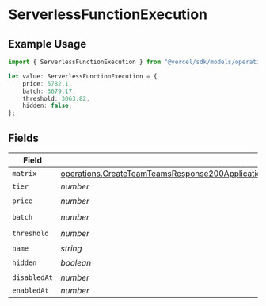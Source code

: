 # ServerlessFunctionExecution

## Example Usage

```typescript
import { ServerlessFunctionExecution } from "@vercel/sdk/models/operations";

let value: ServerlessFunctionExecution = {
    price: 5782.1,
    batch: 3679.17,
    threshold: 3063.82,
    hidden: false,
};
```

## Fields

| Field                                                                                                                                                                                                                                                        | Type                                                                                                                                                                                                                                                         | Required                                                                                                                                                                                                                                                     | Description                                                                                                                                                                                                                                                  |
| ------------------------------------------------------------------------------------------------------------------------------------------------------------------------------------------------------------------------------------------------------------ | ------------------------------------------------------------------------------------------------------------------------------------------------------------------------------------------------------------------------------------------------------------ | ------------------------------------------------------------------------------------------------------------------------------------------------------------------------------------------------------------------------------------------------------------ | ------------------------------------------------------------------------------------------------------------------------------------------------------------------------------------------------------------------------------------------------------------ |
| `matrix`                                                                                                                                                                                                                                                     | [operations.CreateTeamTeamsResponse200ApplicationJSONResponseBodyBillingInvoiceItemsServerlessFunctionExecutionMatrix](../../models/operations/createteamteamsresponse200applicationjsonresponsebodybillinginvoiceitemsserverlessfunctionexecutionmatrix.md) | :heavy_minus_sign:                                                                                                                                                                                                                                           | N/A                                                                                                                                                                                                                                                          |
| `tier`                                                                                                                                                                                                                                                       | *number*                                                                                                                                                                                                                                                     | :heavy_minus_sign:                                                                                                                                                                                                                                           | N/A                                                                                                                                                                                                                                                          |
| `price`                                                                                                                                                                                                                                                      | *number*                                                                                                                                                                                                                                                     | :heavy_check_mark:                                                                                                                                                                                                                                           | N/A                                                                                                                                                                                                                                                          |
| `batch`                                                                                                                                                                                                                                                      | *number*                                                                                                                                                                                                                                                     | :heavy_check_mark:                                                                                                                                                                                                                                           | N/A                                                                                                                                                                                                                                                          |
| `threshold`                                                                                                                                                                                                                                                  | *number*                                                                                                                                                                                                                                                     | :heavy_check_mark:                                                                                                                                                                                                                                           | N/A                                                                                                                                                                                                                                                          |
| `name`                                                                                                                                                                                                                                                       | *string*                                                                                                                                                                                                                                                     | :heavy_minus_sign:                                                                                                                                                                                                                                           | N/A                                                                                                                                                                                                                                                          |
| `hidden`                                                                                                                                                                                                                                                     | *boolean*                                                                                                                                                                                                                                                    | :heavy_check_mark:                                                                                                                                                                                                                                           | N/A                                                                                                                                                                                                                                                          |
| `disabledAt`                                                                                                                                                                                                                                                 | *number*                                                                                                                                                                                                                                                     | :heavy_minus_sign:                                                                                                                                                                                                                                           | N/A                                                                                                                                                                                                                                                          |
| `enabledAt`                                                                                                                                                                                                                                                  | *number*                                                                                                                                                                                                                                                     | :heavy_minus_sign:                                                                                                                                                                                                                                           | N/A                                                                                                                                                                                                                                                          |